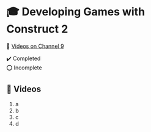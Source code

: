 # :mortar_board: Developing Games with Construct 2

:link: [Videos on Channel 9](https://channel9.msdn.com/Series/Developing-Games-with-Construct-2)

:heavy_check_mark: Completed  
:o: Incomplete

## :beginner: Videos

1. a
2. b
3. c
4. d
